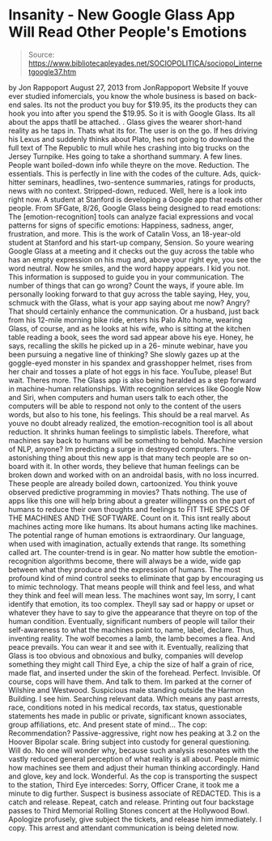 # Insanity - New Google Glass App Will Read Other People's Emotions

> Source: https://www.bibliotecapleyades.net/SOCIOPOLITICA/sociopol_internetgoogle37.htm

by Jon Rappoport
August 27, 2013
from
JonRappoport Website
If youve ever studied infomercials, you know the whole business is based on
back-end sales. Its not the product you buy for $19.95, its the products
they can hook you into after you spend the $19.95.
So it is with
Google Glass. Its all about the apps thatll be attached. .
Glass gives the wearer short-hand reality as he taps in. Thats what its
for. The user is on the go. If hes driving his Lexus and suddenly thinks
about Plato, hes not going to download the full text of The Republic to
mull while hes crashing into big trucks on the Jersey Turnpike. Hes going
to take a shorthand summary. A few lines.
People want boiled-down info while theyre on the move. Reduction. The
essentials.
This is perfectly in line with the codes of the culture. Ads, quick-hitter
seminars, headlines, two-sentence summaries, ratings for products, news with
no context. Stripped-down, reduced.
Well, here is a look into right now. A student at Stanford is developing a
Google app that reads other people.
From SFGate, 8/26,
Google Glass being designed to read
emotions: The [emotion-recognition] tools can analyze facial
expressions and vocal patterns for signs of specific emotions:
Happiness, sadness, anger, frustration, and more.
This is the work of
Catalin Voss, an 18-year-old
student at Stanford and his start-up company, Sension.
So youre wearing Google Glass at a meeting and it checks out the guy across
the table who has an empty expression on his mug and, above your right eye,
you see the word neutral. Now he smiles, and the word happy appears.
I kid you not. This information is supposed to guide you in your
communication.
The number of things that can go wrong? Count the ways, if
youre able. Im personally looking forward to that guy across the table
saying,
Hey, you, schmuck with the Glass, what is your app saying about me
now? Angry?
That should certainly enhance the communication.
Or a husband, just back from his 12-mile morning bike ride, enters his Palo
Alto home, wearing Glass, of course, and as he looks at his wife, who is
sitting at the kitchen table reading a book, sees the word sad appear
above his eye.
Honey, he says, recalling the skills he
picked up in a 26- minute webinar, have you been pursuing a negative
line of thinking?
She slowly gazes up at the goggle-eyed monster
in his spandex and grasshopper helmet, rises from her chair and tosses a
plate of hot eggs in his face.
YouTube, please!
But wait. Theres more.
The Glass app is also being heralded as a step
forward in machine-human relationships. With recognition services like
Google Now and Siri, when computers and human users talk to each other, the
computers will be able to respond not only to the content of the users
words, but also to his tone, his feelings.
This should be a real marvel. As youve no doubt already realized, the
emotion-recognition tool is all about reduction. It shrinks human feelings
to simplistic labels. Therefore, what machines say back to humans will be
something to behold.
Machine version of NLP, anyone? Im predicting a surge in destroyed
computers.
The astonishing thing about this new app is that many tech people are so
on-board with it. In other words, they believe that human feelings can be
broken down and worked with on an androidal basis, with no loss incurred.
These people are already boiled down, cartoonized.
You think youve observed predictive programming in movies? Thats nothing.
The use of apps like this one will help bring about a greater willingness on
the part of humans to reduce their own thoughts and feelings to
FIT THE
SPECS OF THE MACHINES AND THE SOFTWARE.
Count on it.
This isnt really about machines acting more like humans. Its about humans
acting like machines.
The potential range of human emotions is extraordinary. Our language, when
used with imagination, actually extends that range. Its something called
art.
The counter-trend is in gear. No matter how subtle the emotion-recognition
algorithms become, there will always be a wide, wide gap between what they
produce and the expression of humans.
The most profound kind of mind control seeks to eliminate that gap by
encouraging us to mimic technology. That means people will think and feel
less, and what they think and feel will mean less.
The machines wont say,
Im sorry, I cant identify that emotion,
its too complex.
Theyll say sad or happy or upset or
whatever they have to say to give the appearance that theyre on top of the
human condition.
Eventually, significant numbers of people will tailor their self-awareness
to what the machines point to, name, label, declare.
Thus, inventing reality.
The wolf becomes a lamb, the lamb becomes a flea.
And peace prevails. You can wear it and see with it.
Eventually, realizing that Glass is too obvious and obnoxious and bulky,
companies will develop something they might call Third Eye, a chip the size
of half a grain of rice, made flat, and inserted under the skin of the
forehead.
Perfect. Invisible. Of course, cops will have them. And talk to them.
Im parked at the corner of Wilshire and
Westwood. Suspicious male standing outside the Harmon Building.
I see him. Searching relevant data.
Which means any past arrests, race, conditions
noted in his medical records, tax status, questionable statements hes made
in public or private, significant known associates, group affiliations, etc.
And present state of mind...
The cop:
Recommendation?
Passive-aggressive, right now hes peaking at 3.2 on the Hoover Bipolar
scale. Bring subject into custody for general questioning.
Will do.
No one will wonder why, because such analysis
resonates with the vastly reduced general perception of what reality is all
about.
People mimic how machines see them and adjust their human thinking
accordingly.
Hand and glove, key and lock. Wonderful.
As the cop is transporting the suspect to the station, Third Eye intercedes:
Sorry, Officer Crane, it took me a minute
to dig further. Suspect is business associate of REDACTED. This is a
catch and release. Repeat, catch and release. Printing out four
backstage passes to Third Memorial Rolling Stones concert at the
Hollywood Bowl. Apologize profusely, give subject the tickets, and
release him immediately.
I copy.
This arrest and attendant communication is being deleted
now.
